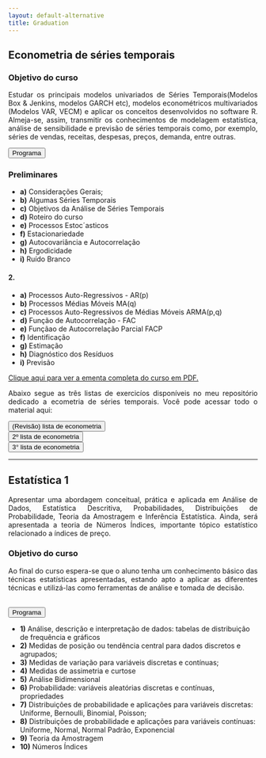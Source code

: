 ```yaml
---
layout: default-alternative
title: Graduation
---
```



## Econometria de séries temporais 

<h3>Objetivo do curso <i class="fa fa-check-circle" aria-hidden="true"></i></h3>
  
  
  <p align='justify'> Estudar os principais modelos univariados de Séries Temporais(Modelos Box & Jenkins,
modelos GARCH etc), modelos econométricos multivariados (Modelos VAR, VECM) e
aplicar os conceitos desenvolvidos no software R. Almeja-se, assim, transmitir os conhecimentos
de modelagem estatística, análise de sensibilidade e previsão de séries temporais
como, por exemplo, séries de vendas, receitas, despesas, preços, demanda, entre outras.</p>
  
  
  
  <button type="button" class="btn btn-default btn-block" data-toggle="collapse" data-target="#demo">Programa</button>
  <div id="demo" class="collapse">
   <h3>Preliminares</h3>
  
  <ul>
   <li><strong>a)</strong> Considerações Gerais;</li>
   <li><strong>b)</strong> Algumas Séries Temporais</li>
   <li><strong>c)</strong> Objetivos da Análise de Séries Temporais </li>
   <li><strong>d)</strong> Roteiro do curso</li>
   <li><strong>e)</strong> Processos Estoc´asticos</li>
   <li><strong>f)</strong> Estacionariedade</li>
   <li><strong>g)</strong> Autocovariância e Autocorrelação</li>
   <li><strong>h)</strong> Ergodicidade</li>
    <li><strong>i)</strong> Ruído Branco</li>
  </ul>
  
  <h4>2. </h4>
  
  <ul>
  
  <li><strong>a)</strong> Processos Auto-Regressivos - AR(p)</li>
  <li><strong>b)</strong> Processos Médias Móveis MA(q)</li>
  <li><strong>c)</strong> Processos Auto-Regressivos de Médias Móveis ARMA(p,q)</li>
  <li><strong>d)</strong> Função de Autocorrelação - FAC</li>
  <li><strong>e)</strong> Funçãao de Autocorrelação Parcial FACP</li>
  <li><strong>f)</strong> Identificação</li>
  <li><strong>g)</strong> Estimação</li>
  <li><strong>h)</strong> Diagnóstico dos Resíduos</li>
  <li><strong>i)</strong> Previsão</li>
  </ul>
  
  
  <a href="https://github.com/pedrocostaferreira/pedrocostaferreira.github.io/raw/master/pdfs/ementa_IBMEC_ECO%20II.pdf" target="blank">
  <div class="bs-callout bs-callout-success">
 Clique aqui  para ver a ementa completa do curso em PDF. <i class="fa fa-file-pdf-o" aria-hidden="true"></i>
  </div>
 </a> 
 
 <p align="justify">Abaixo segue as três listas de exercicíos disponíveis no meu repositório dedicado a ecometria de séries temporais. Você pode acessar todo o material aqui: <a href="https://github.com/pedrocostaferreira/SeriesTemporais" target="blank"> <i class="fa fa-github fa-2x" aria-hidden="true"></i></a></p>
 
 <!-- lista de exercicios econometria -->
 
 <div class="btn-group btn-group-justified" role="group" aria-label="...">
  <div class="btn-group" role="group">
    <a href="https://github.com/pedrocostaferreira/SeriesTemporais/raw/master/Listas_Exercicios/ECOII-lista0-PCF.pdf"><button type="button" class="btn btn-default">(Revisão) lista de econometria</button></a>
  </div>
  <div class="btn-group" role="group">
   <a href="https://github.com/pedrocostaferreira/SeriesTemporais/raw/master/Listas_Exercicios/ECOII-lista1-PCF.pdf"> <button type="button" class="btn btn-default">2º lista de econometria</button></a>
  </div>
  <div class="btn-group" role="group">
    <a href="https://github.com/pedrocostaferreira/SeriesTemporais/raw/master/Listas_Exercicios/ECOII-lista2-PCF.pdf"><button type="button" class="btn btn-default">3° lista de econometria</button></a>
  </div>
</div>
 
 
</div>

<hr>

## Estatística 1

<p align='justify'>Apresentar uma abordagem conceitual, prática e aplicada em Análise de Dados, Estatística Descritiva, Probabilidades, Distribuições de Probabilidade, Teoria da Amostragem e Inferência Estatística. Ainda, será apresentada a teoria de Números Índices, importante 
tópico estatístico relacionado a índices de preço.</p> 

 <h3>Objetivo do curso <i class="fa fa-check-circle" aria-hidden="true"></i></h3>
<p align='justify'>Ao final do curso espera-se que o aluno tenha um conhecimento básico das técnicas estatísticas apresentadas, estando apto a aplicar as diferentes técnicas e utilizá-las como ferramentas de análise e tomada de decisão.</p>

<br>
<button type="button" class="btn btn-default btn-block" data-toggle="collapse" data-target="#demo2">Programa</button>
  <div id="demo2" class="collapse">
   <ul>
   <li><strong>1)</strong> 	Análise, descrição e interpretação de dados: tabelas de distribuição de frequência e gráficos</li>
   <li><strong>2)</strong> 	Medidas de posição ou tendência central para dados discretos e agrupados;</li>
   <li><strong>3)</strong> 	Medidas de variação para variáveis discretas e contínuas; </li>
   <li><strong>4)</strong> 	Medidas de assimetria e curtose</li>
   <li><strong>5)</strong> 	Análise Bidimensional</li>
   <li><strong>6)</strong> 	Probabilidade: variáveis aleatórias discretas e contínuas, propriedades</li>
   <li><strong>7)</strong> 	Distribuições de probabilidade e aplicações para variáveis discretas: Uniforme, Bernoulli, Binomial, Poisson;</li>
   <li><strong>8)</strong> 	Distribuições de probabilidade e aplicações para variáveis contínuas: Uniforme, Normal, Normal Padrão, Exponencial</li>
   <li><strong>9)</strong>	Teoria da Amostragem</li>
   <li><strong>10)</strong>	Números Índices</li>
  </ul>
  </div>


<br>